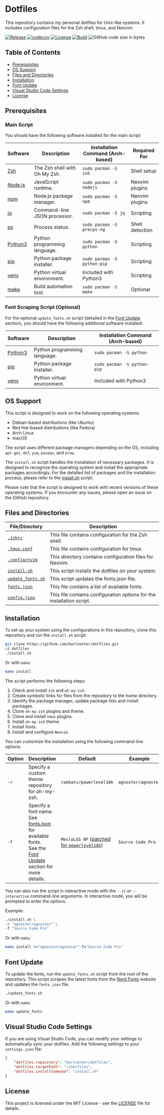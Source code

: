 # Dotfiles

This repository contains my personal dotfiles for Unix-like systems. It includes configuration files for the Zsh shell, tmux, and Neovim.

[![Release](https://img.shields.io/github/release/bartventer/dotfiles.svg)](https://github.com/bartventer/dotfiles/releases/latest)
[![codecov](https://codecov.io/gh/bartventer/dotfiles/graph/badge.svg?token=qxQt1nkKcG)](https://codecov.io/gh/bartventer/dotfiles)
[![License](https://img.shields.io/github/license/bartventer/dotfiles.svg)](LICENSE)
[![Build](https://github.com/bartventer/dotfiles/actions/workflows/ci.yml/badge.svg)](https://github.com/bartventer/dotfiles/actions/workflows/ci.yml)
![GitHub code size in bytes](https://img.shields.io/github/languages/code-size/bartventer/dotfiles)

## Table of Contents

- [Prerequisites](#prerequisites)
- [OS Support](#os-support)
- [Files and Directories](#files-and-directories)
- [Installation](#installation)
- [Font Update](#font-update)
- [Visual Studio Code Settings](#visual-studio-code-settings)
- [License](#license)

## Prerequisites

### Main Script

You should have the following software installed for the main script:

| Software                                              | Description                   | Installation Command (Arch-based) | Required For    |
| ----------------------------------------------------- | ----------------------------- | --------------------------------- | --------------- |
| [Zsh](http://www.zsh.org/)                            | The Zsh shell with Oh My Zsh. | `sudo pacman -S zsh`              | Shell setup     |
| [Node.js](https://nodejs.org/)                        | JavaScript runtime.           | `sudo pacman -S nodejs`           | Neovim plugins  |
| [npm](https://www.npmjs.com/)                         | Node.js package manager.      | `sudo pacman -S npm`              | Neovim plugins  |
| [jq](https://stedolan.github.io/jq/)                  | Command-line JSON processor.  | `sudo pacman -S jq`               | Scripting       |
| [ps](https://man7.org/linux/man-pages/man1/ps.1.html) | Process status.               | `sudo pacman -S procps-ng`        | Shell detection |
| [Python3](https://www.python.org/)                    | Python programming language.  | `sudo pacman -S python`           | Scripting       |
| [pip](https://pip.pypa.io/en/stable/)                 | Python package installer.     | `sudo pacman -S python-pip`       | Scripting       |
| [venv](https://docs.python.org/3/library/venv.html)   | Python virtual environment.   | Included with Python3             | Scripting       |
| [make](https://www.gnu.org/software/make/)            | Build automation tool.        | `sudo pacman -S make`             | Optional        |

### Font Scraping Script (Optional)

For the optional `update_fonts.sh` script (detailed in the [Font Update](#font-update) section), you should have the following additional software installed:

| Software                                            | Description                  | Installation Command (Arch-based) |
| --------------------------------------------------- | ---------------------------- | --------------------------------- |
| [Python3](https://www.python.org/)                  | Python programming language. | `sudo pacman -S python`           |
| [pip](https://pip.pypa.io/en/stable/)               | Python package installer.    | `sudo pacman -S python-pip`       |
| [venv](https://docs.python.org/3/library/venv.html) | Python virtual environment.  | Included with Python3             |

## OS Support

This script is designed to work on the following operating systems:

- Debian-based distributions (like Ubuntu)
- Red Hat-based distributions (like Fedora)
- Arch Linux
- macOS

The script uses different package managers depending on the OS, including `apt-get`, `dnf`, `yum`, `pacman`, and `brew`.

The `install.sh` script handles the installation of necessary packages. It is designed to recognize the operating system and install the appropriate packages accordingly. For the detailed list of packages and the installation process, please refer to the [install.sh](install.sh) script.

Please note that the script is designed to work with recent versions of these operating systems. If you encounter any issues, please open an issue on the GitHub repository.

## Files and Directories

| File/Directory                       | Description                                                           |
| ------------------------------------ | --------------------------------------------------------------------- |
| [`.zshrc`](.zshrc)                   | This file contains configuration for the Zsh shell.                   |
| [`.tmux.conf`](.tmux.conf)           | This file contains configuration for tmux.                            |
| [`.config/nvim`](.config/nvim)       | This directory contains configuration files for Neovim.               |
| [`install.sh`](install.sh)           | This script installs the dotfiles on your system.                     |
| [`update_fonts.sh`](update_fonts.sh) | This script updates the fonts.json file.                              |
| [`fonts.json`](config/fonts.json)    | This file contains a list of available fonts.                         |
| [`config.json`](config/config.json)  | This file contains configuration options for the installation script. |

## Installation

To set up your system using the configurations in this repository, clone this repository and run the `install.sh` script:

```bash
git clone https://github.com/bartventer/dotfiles.git
cd dotfiles
./install.sh
```

Or with `make`:

```bash
make install
```

The script performs the following steps:

1. Check and install `zsh` and `oh-my-zsh`.
2. Create symbolic links for files from the repository to the home directory.
3. Identify the package manager, update package lists and install packages.
4. Clone `oh-my-zsh` plugins and theme.
5. Clone and install `tmux` plugins.
6. Install `oh-my-zsh` theme.
7. Install fonts.
8. Install and configure `Neovim`.

You can customize the installation using the following command-line options:

| Option | Description                                                                                                                               | Default                                                                                                          | Example             |
| ------ | ----------------------------------------------------------------------------------------------------------------------------------------- | ---------------------------------------------------------------------------------------------------------------- | ------------------- |
| `-r`   | Specify a custom theme repository for oh-my-zsh.                                                                                          | `romkatv/powerlevel10k`                                                                                          | `agnoster/agnoster` |
| `-f`   | Specify a font name. See [fonts.json](./fonts.json) for available fonts.<br>See the [Font Update](#font-update) section for more details. | `MesloLGS NF` ([patched for `powerlevel10k`](https://github.com/romkatv/powerlevel10k?tab=readme-ov-file#fonts)) | `Source Code Pro`   |

You can also run the script in interactive mode with the `--it` or `--interactive` command-line arguments. In interactive mode, you will be prompted to enter the options.

Example:

```bash
./install.sh \
-r "agnoster/agnoster" \
-f "Source Code Pro"
```

Or with `make`:

```bash
make install r="agnoster/agnoster" f="Source Code Pro"
```

## Font Update

To update the fonts, run the `update_fonts.sh` script from the root of the repository. This script scrapes the latest fonts from the [Nerd Fonts](https://www.nerdfonts.com/) website and updates the `fonts.json` file.

```bash
./update_fonts.sh
```

Or with `make`:

```bash
make update_fonts
```

## Visual Studio Code Settings

If you are using Visual Studio Code, you can modify your settings to automatically sync your dotfiles. Add the following settings to your `settings.json` file:

```json
{
    "dotfiles.repository": "bartventer/dotfiles",
    "dotfiles.targetPath": "~/dotfiles",
    "dotfiles.installCommand": "install.sh"
}
```

## License

This project is licensed under the MIT License - see the [LICENSE](LICENSE) file for details.
